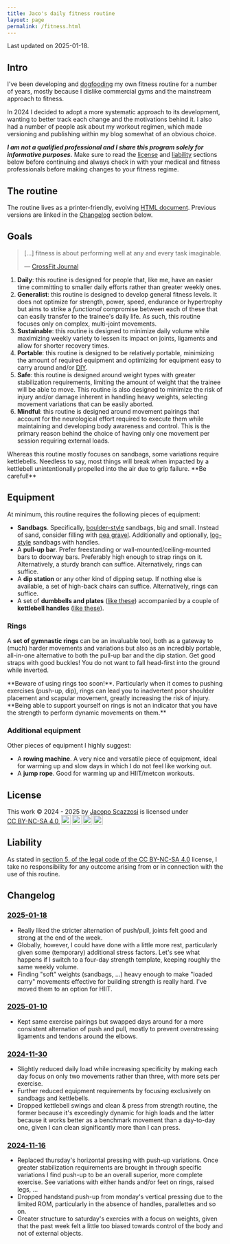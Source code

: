 ```yaml
---
title: Jaco's daily fitness routine
layout: page
permalink: /fitness.html
---
```


<aside markdown="1">
Last updated on <time datetime="2024-11-30">2025-01-18</time>.
</aside>

## Intro

I've been developing and [dogfooding][i1] my own fitness routine for a number
of years, mostly because I dislike commercial gyms and the mainstream approach
to fitness.

In 2024 I decided to adopt a more systematic approach to its development,
wanting to better track each change and the motivations behind it. I also had
a number of people ask about my workout regimen, which made versioning and
publishing within my blog somewhat of an obvious choice.

**_I am not a qualified professional and I share this program solely for
informative purposes._** Make sure to read the [license][i2] and [liability][i3]
sections below before continuing and always check in with your medical and
fitness professionals before making changes to your fitness regime.

[i1]: https://en.wikipedia.org/wiki/Eating_your_own_dog_food
[i2]: #license
[i3]: #liability

## The routine

The routine lives as a printer-friendly, evolving [HTML document][r4]. Previous
versions are linked in the [Changelog](#changelog) section below.

[r4]: ./fitness-routine/html/jaco-s-daily-fitness-routine.html

## Goals

> [...] fitness is about performing well at any and every task imaginable.
>
> &mdash; [CrossFit Journal][g1]

1. **Daily**: this routine is designed for people that, like me, have an
   easier time committing to smaller daily efforts rather than greater weekly
   ones.
2. **Generalist**: this routine is designed to develop general fitness levels.
   It does not optimize for strength, power, speed, endurance or hypertrophy
   but aims to strike a _functional_ compromise between each of these that can
   easily transfer to the trainee's daily life. As such, this routine focuses
   only on complex, multi-joint movements.
3. **Sustainable**: this routine is designed to minimize daily volume while
   maximizing weekly variety to lessen its impact on joints, ligaments and 
   allow for shorter recovery times.
4. **Portable**: this routine is designed to be relatively portable, minimizing
   the amount of required equipment and optimizing for equipment easy to carry
   around and/or [DIY][g3].
5. **Safe**: this routine is designed around weight types with greater
   stabilization requirements, limiting the amount of weight that the trainee
   will be able to move. This routine is also designed to minimize the risk of
   injury and/or damage inherent in handling heavy weights, selecting movement
   variations that can be easily aborted.
6. **Mindful**: this routine is designed around movement pairings that account
   for the neurological effort required to execute them while maintaining and
   developing body awareness and control. This is the primary reason behind the
   choice of having only one movement per session requiring external loads.

<aside markdown="1">
Whereas this routine mostly focuses on sandbags, some variations require
kettlebells. Needless to say, most things will break when impacted by a
kettlebell unintentionally propelled into the air due to grip failure.
**Be careful!**
</aside>
   
[g1]: https://journal.crossfit.com/article/what-is-fitness
[g2]: https://en.wikipedia.org/wiki/One-repetition_maximum
[g3]: https://en.wikipedia.org/wiki/Do_it_yourself

## Equipment

At minimum, this routine requires the following pieces of equipment:

- **Sandbags**. Specifically, [boulder-style][e4] sandbags, big and small.
  Instead of sand, consider filling with [pea gravel][e5]. Additionally and
  optionally, [log-style][e6] sandbags with handles.
- A **pull-up bar**. Prefer freestanding or wall-mounted/ceiling-mounted bars
  to doorway bars. Preferably high enough to strap rings on it. Alternatively,
  a sturdy branch can suffice. Alternatively, rings can suffice. 
- A **dip station** or any other kind of dipping setup. If nothing else is
  available, a set of high-back chairs can suffice. Alternatively, rings can
  suffice.
- A set of **dumbbells and plates** ([like these][e7]) accompanied by a couple
  of **kettlebell handles** ([like these][e8]).

### Rings 

A **set of gymnastic rings** can be an invaluable tool, both as a gateway to
(much) harder movements and variations but also as an incredibly portable,
all-in-one alternative to both the pull-up bar and the dip station. Get good
straps with good buckles! You do not want to fall head-first into the ground
while inverted.

<aside markdown="1">
**Beware of using rings too soon!**.  Particularly when it comes to pushing
exercises (push-up, dip), rings can lead you to inadvertent poor shoulder
placement and scapular movement, greatly increasing the risk of injury.
**Being able to support yourself on rings is not an indicator that you have
the strength to perform dynamic movements on them.**
</aside>  

### Additional equipment

Other pieces of equipment I highly suggest:

- A **rowing machine**. A very nice and versatile piece of equipment, ideal for
  warming up and slow days in which I do not feel like working out.
- A **jump rope**. Good for warming up and HIIT/metcon workouts.

[e1]: https://duckduckgo.com/?q=kettlebell+handle+for+dumbell&iax=images&ia=images
[e2]: https://duckduckgo.com/?q=kettlebell+handle+for+plates&iax=images&ia=images
[e3]: https://duckduckgo.com/?q=pea+gravel&iax=images&ia=images
[e4]: https://cdn.shopify.com/s/files/1/0398/6610/5901/products/image_88470b1e-bf7b-499e-9ae0-fba900ee6c61_1024x1024@2x.jpg?v=1622070398
[e5]: https://en.wikipedia.org/wiki/Gravel#Types
[e6]: https://assets.roguefitness.com/f_auto,q_auto,c_limit,w_1600,b_rgb:ffffff/catalog/Conditioning/Strength%20Equipment/Sand%20Bags/RA2210/RA2210-H_cgbvhx.png
[e7]: https://upload.wikimedia.org/wikipedia/commons/e/e3/TwoDumbbells.JPG
[e8]: https://duckduckgo.com/?q=kettlebell+handle&t=osx&iar=images&iax=images&ia=images

## License

<p xmlns:cc="http://creativecommons.org/ns#" xmlns:dct="http://purl.org/dc/terms/">This work © 2024 - 2025 by <a rel="cc:attributionURL dct:creator" property="cc:attributionName" href="https://treesandrobots.com">Jacopo Scazzosi</a> is licensed under <a href="https://creativecommons.org/licenses/by-nc-sa/4.0/?ref=chooser-v1" target="_blank" rel="license noopener noreferrer" style="display:inline-block;">CC BY-NC-SA 4.0 <img style="height:22px!important;margin-left:3px;vertical-align:text-bottom;" src="https://mirrors.creativecommons.org/presskit/icons/cc.svg?ref=chooser-v1" alt=""><img style="height:22px!important;margin-left:3px;vertical-align:text-bottom;" src="https://mirrors.creativecommons.org/presskit/icons/by.svg?ref=chooser-v1" alt=""><img style="height:22px!important;margin-left:3px;vertical-align:text-bottom;" src="https://mirrors.creativecommons.org/presskit/icons/nc.svg?ref=chooser-v1" alt=""><img style="height:22px!important;margin-left:3px;vertical-align:text-bottom;" src="https://mirrors.creativecommons.org/presskit/icons/sa.svg?ref=chooser-v1" alt=""></a></p>

## Liability

As stated in [section 5. of the legal code of the CC BY-NC-SA 4.0][lb1]
license, I take no responsibility for any outcome arising from or in connection
with the use of this routine.

[lb1]: https://creativecommons.org/licenses/by-nc-sa/4.0/legalcode#s5

## Changelog

### [2025-01-18](./fitness-routine/html/jaco-s-daily-fitness-routine-2025-01-18.html)

- Really liked the stricter alternation of push/pull, joints felt good and
  strong at the end of the week. 
- Globally, however, I could have done with a little more rest, particularly 
  given some (temporary) additional stress factors. Let's see what happens if
  I switch to a four-day strength template, keeping roughly the same weekly
  volume.
- Finding "soft" weights (sandbags, ...) heavy enough to make "loaded carry"
  movements effective for building strength is really hard. I've moved them
  to an option for HIIT.

### [2025-01-10](./fitness-routine/html/jaco-s-daily-fitness-routine-2025-01-10.html)

- Kept same exercise pairings but swapped days around for a more consistent
  alternation of push and pull, mostly to prevent overstressing ligaments and
  tendons around the elbows.

### [2024-11-30](./fitness-routine/html/jaco-s-daily-fitness-routine-2024-11-30.html)

- Slightly reduced daily load while increasing specificity by making each day
  focus on only two movements rather than three, with more sets per exercise. 
- Further reduced equipment requirements by focusing exclusively on sandbags
  and kettlebells.
- Dropped kettlebell swings and clean & press from strength routine, the former
  because it's exceedingly dynamic for high loads and the latter because it
  works better as a benchmark movement than a day-to-day one, given I can clean
  significantly more than I can press.

### [2024-11-16](./fitness-routine/html/jaco-s-daily-fitness-routine-2024-11-16.html)

- Replaced thursday's horizontal pressing with push-up variations. Once greater
  stabilization requirements are brought in through specific variations I find
  push-up to be an overall superior, more complete exercise. See variations with
  either hands and/or feet on rings, raised legs, &hellip;
- Dropped handstand push-up from monday's vertical pressing due to the limited 
  ROM, particularly in the absence of handles, parallettes and so on.
- Greater structure to saturday's exercies with a focus on weights, given that
  the past week felt a little too biased towards control of the body and not of
  external objects.

